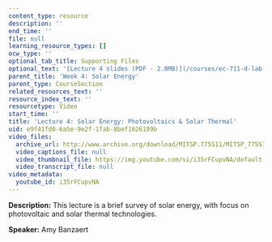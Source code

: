 ```yaml
---
content_type: resource
description: ''
end_time: ''
file: null
learning_resource_types: []
ocw_type: ''
optional_tab_title: Supporting Files
optional_text: '[Lecture 4 slides (PDF - 2.0MB)](/courses/ec-711-d-lab-energy-spring-2011/resources/mitec_711s11_lec04)'
parent_title: 'Week 4: Solar Energy'
parent_type: CourseSection
related_resources_text: ''
resource_index_text: ''
resourcetype: Video
start_time: ''
title: 'Lecture 4: Solar Energy: Photovoltaics & Solar Thermal'
uid: e9f41fd0-6a5e-9e2f-1fab-8bef1626199b
video_files:
  archive_url: http://www.archive.org/download/MITSP.775S11/MITSP_775S11lec04_300k.mp4
  video_captions_file: null
  video_thumbnail_file: https://img.youtube.com/vi/i35rFCupvNA/default.jpg
  video_transcript_file: null
video_metadata:
  youtube_id: i35rFCupvNA
---
```


**Description:** This lecture is a brief survey of solar energy, with focus on photovoltaic and solar thermal technologies.

**Speaker:** Amy Banzaert



